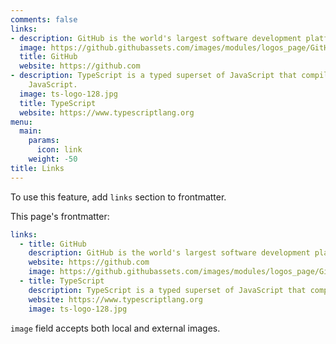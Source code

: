 ```yaml
---
comments: false
links:
- description: GitHub is the world's largest software development platform.
  image: https://github.githubassets.com/images/modules/logos_page/GitHub-Mark.png
  title: GitHub
  website: https://github.com
- description: TypeScript is a typed superset of JavaScript that compiles to plain
    JavaScript.
  image: ts-logo-128.jpg
  title: TypeScript
  website: https://www.typescriptlang.org
menu:
  main:
    params:
      icon: link
    weight: -50
title: Links
---
```


To use this feature, add `links` section to frontmatter.

This page's frontmatter:

```yaml
links:
  - title: GitHub
    description: GitHub is the world's largest software development platform.
    website: https://github.com
    image: https://github.githubassets.com/images/modules/logos_page/GitHub-Mark.png
  - title: TypeScript
    description: TypeScript is a typed superset of JavaScript that compiles to plain JavaScript.
    website: https://www.typescriptlang.org
    image: ts-logo-128.jpg
```

`image` field accepts both local and external images.